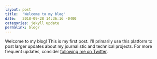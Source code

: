 ```yaml
---
layout: post
title:  "Welcome to my blog"
date:   2018-09-28 14:36:16 -0400
categories: jekyll update
permalink: blog/
---
```

Welcome to my blog! This is my first post. I'll primarily use this platform to post larger updates about my journalistic and technical projects. For more frequent updates, consider [following me on Twitter](https://twitter.com.camfassett/).
